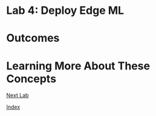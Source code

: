 # Lab 4: Deploy Edge ML


# Outcomes

# Learning More About These Concepts

[Next Lab](./Lab5.md)

[Index](./README.md)

